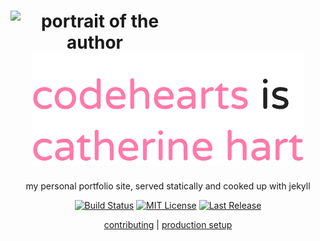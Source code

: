 <h1 align="center">
  <img src="https://raw.githubusercontent.com/codehearts/portfolio/master/meta/biopic.gif" width="270px" alt="portrait of the author" align="left">
  <img src="https://raw.githubusercontent.com/codehearts/portfolio/master/meta/heading.png" width="436px" alt="codehearts is catherine hart">
</h1>

<p align="center">
  my personal portfolio site, served statically and cooked up with jekyll
</p>

<p align="center">
  <a href="https://github.com/codehearts/portfolio/actions?query=workflow%3ABuild+branch%3Amaster"><img src="https://img.shields.io/github/workflow/status/codehearts/portfolio/Build/master?color=ff7aab" alt="Build Status"></a>
  <a href="https://github.com/codehearts/portfolio/blob/master/license.md"><img src="https://img.shields.io/github/license/codehearts/portfolio?color=ff7aab" alt="MIT License"></a>
  <a href="https://codehearts.com"><img src="https://img.shields.io/github/last-commit/codehearts/portfolio?color=ff7aab&label=last%20release" alt="Last Release"></a>
<p>

<p align="center">
  <a href="https://github.com/codehearts/portfolio/blob/master/contributing.md">contributing</a> |
  <a href="https://github.com/codehearts/portfolio/blob/master/setup.md">production setup</a>
</p>
